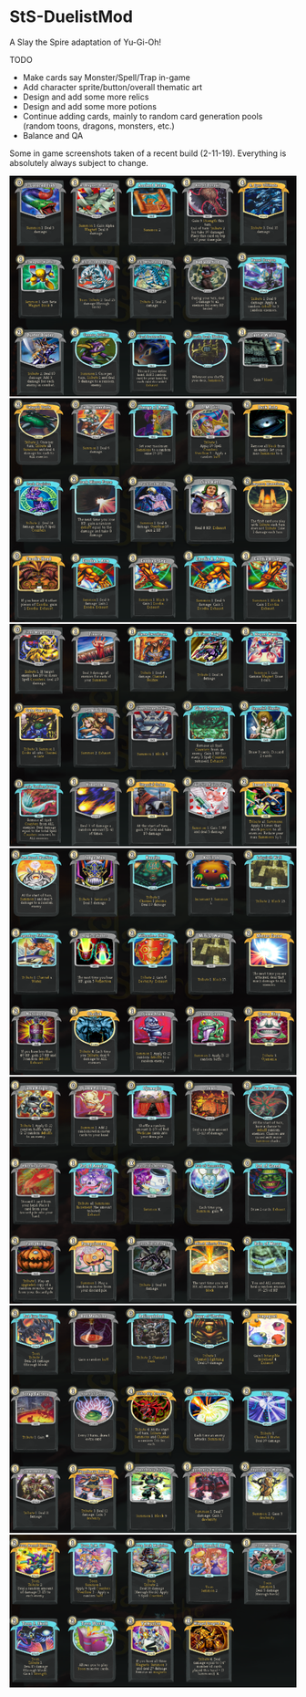 # StS-DuelistMod
A Slay the Spire adaptation of Yu-Gi-Oh!

TODO
- Make cards say Monster/Spell/Trap in-game
- Add character sprite/button/overall thematic art
- Design and add some more relics
- Design and add some more potions
- Continue adding cards, mainly to random card generation pools (random toons, dragons, monsters, etc.)
- Balance and QA

Some in game screenshots taken of a recent build (2-11-19). Everything is absolutely always subject to change.

![CardsA](Screenshots/CardsA.PNG)
![CardsB](Screenshots/CardsB.PNG)
![CardsC](Screenshots/CardsC.PNG)
![CardsD](Screenshots/CardsD.PNG)
![CardsE](Screenshots/CardsE.PNG)
![CardsF](Screenshots/CardsF.PNG)
![CardsG](Screenshots/CardsG.PNG)
